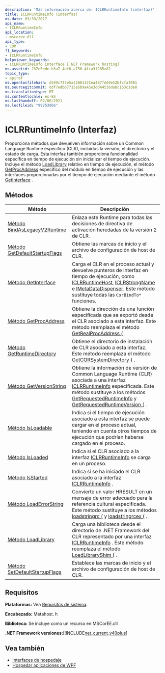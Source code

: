 ```yaml
---
description: 'Más información acerca de: ICLRRuntimeInfo (interfaz)'
title: ICLRRuntimeInfo (Interfaz)
ms.date: 03/30/2017
api_name:
- ICLRRuntimeInfo
api_location:
- mscoree.dll
api_type:
- COM
f1_keywords:
- ICLRRuntimeInfo
helpviewer_keywords:
- ICLRRuntimeInfo interface [.NET Framework hosting]
ms.assetid: 287e5ede-b3a7-4ef8-a756-4fca3f285a82
topic_type:
- apiref
ms.openlocfilehash: d599c743e5a42801321ea487fdd9e52bfcfaf081
ms.sourcegitcommit: ddf7edb67715a5b9a45e3dd44536dabc153c1de0
ms.translationtype: MT
ms.contentlocale: es-ES
ms.lasthandoff: 02/06/2021
ms.locfileid: "99753866"
---
```

# <a name="iclrruntimeinfo-interface"></a>ICLRRuntimeInfo (Interfaz)

Proporciona métodos que devuelven información sobre un Common Language Runtime específico (CLR), incluidos la versión, el directorio y el estado de carga. Esta interfaz también proporciona funcionalidad específica en tiempo de ejecución sin inicializar el tiempo de ejecución. Incluye el método [LoadLibrary](iclrruntimeinfo-loadlibrary-method.md) relativo en tiempo de ejecución, el método [GetProcAddress](iclrruntimeinfo-getprocaddress-method.md) específico del módulo en tiempo de ejecución y las interfaces proporcionadas por el tiempo de ejecución mediante el método [GetInterface](iclrruntimeinfo-getinterface-method.md) .  
  
## <a name="methods"></a>Métodos  
  
|Método|Descripción|  
|------------|-----------------|  
|[Método BindAsLegacyV2Runtime](iclrruntimeinfo-bindaslegacyv2runtime-method.md)|Enlaza este Runtime para todas las decisiones de directiva de activación heredadas de la versión 2 de CLR.|  
|[Método GetDefaultStartupFlags](iclrruntimeinfo-getdefaultstartupflags-method.md)|Obtiene las marcas de inicio y el archivo de configuración de host de CLR.|  
|[Método GetInterface](iclrruntimeinfo-getinterface-method.md)|Carga el CLR en el proceso actual y devuelve punteros de interfaz en tiempo de ejecución, como [ICLRRuntimeHost](iclrruntimehost-interface.md), [ICLRStrongName](iclrstrongname-interface.md) e [IMetaDataDispenser](../metadata/imetadatadispenser-interface.md). Este método sustituye todas las `CorBindTo*` funciones.|  
|[Método GetProcAddress](iclrruntimeinfo-getprocaddress-method.md)|Obtiene la dirección de una función especificada que se exportó desde el CLR asociado a esta interfaz. Este método reemplaza el método [GetRealProcAddress (](getrealprocaddress-function.md) .|  
|[Método GetRuntimeDirectory](iclrruntimeinfo-getruntimedirectory-method.md)|Obtiene el directorio de instalación de CLR asociado a esta interfaz. Este método reemplaza el método [GetCORSystemDirectory (](getcorsystemdirectory-function.md) .|  
|[Método GetVersionString](iclrruntimeinfo-getversionstring-method.md)|Obtiene la información de versión de Common Language Runtime (CLR) asociada a una interfaz [ICLRRuntimeInfo](iclrruntimeinfo-interface.md) especificada. Este método sustituye a los métodos [GetRequestedRuntimeInfo](getrequestedruntimeinfo-function.md) y [GetRequestedRuntimeVersion (](getrequestedruntimeversion-function.md) .|  
|[Método IsLoadable](iclrruntimeinfo-isloadable-method.md)|Indica si el tiempo de ejecución asociado a esta interfaz se puede cargar en el proceso actual, teniendo en cuenta otros tiempos de ejecución que podrían haberse cargado en el proceso.|  
|[Método IsLoaded](iclrruntimeinfo-isloaded-method.md)|Indica si el CLR asociado a la interfaz [ICLRRuntimeInfo](iclrruntimeinfo-interface.md) se carga en un proceso.|  
|[Método IsStarted](iclrruntimeinfo-isstarted-method.md)|Indica si se ha iniciado el CLR asociado a la interfaz [ICLRRuntimeInfo](iclrruntimeinfo-interface.md) .|  
|[Método LoadErrorString](iclrruntimeinfo-loaderrorstring-method.md)|Convierte un valor HRESULT en un mensaje de error adecuado para la referencia cultural especificada. Este método sustituye a los métodos [loadstringrc (](loadstringrc-function.md) y [loadstringrcex (](loadstringrcex-function.md) .|  
|[Método LoadLibrary](iclrruntimeinfo-loadlibrary-method.md)|Carga una biblioteca desde el directorio de .NET Framework del CLR representado por una interfaz [ICLRRuntimeInfo](iclrruntimeinfo-interface.md) . Este método reemplaza el método [LoadLibraryShim (](loadlibraryshim-function.md) .|  
|[Método SetDefaultStartupFlags](iclrruntimeinfo-setdefaultstartupflags-method.md)|Establece las marcas de inicio y el archivo de configuración de host de CLR.|  
  
## <a name="requirements"></a>Requisitos  

 **Plataformas:** Vea [Requisitos de sistema](../../get-started/system-requirements.md).  
  
 **Encabezado:** Metahost. h  
  
 **Biblioteca:** Se incluye como un recurso en MSCorEE.dll  
  
 **.NET Framework versiones:**[!INCLUDE[net_current_v40plus](../../../../includes/net-current-v40plus-md.md)]  
  
## <a name="see-also"></a>Vea también

- [Interfaces de hospedaje](hosting-interfaces.md)
- [Hospedar aplicaciones de WPF](index.md)
